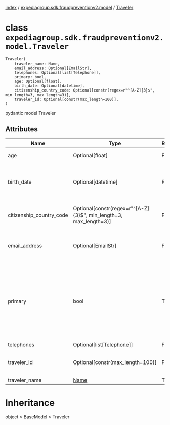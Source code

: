 [index](index.md) / [expediagroup.sdk.fraudpreventionv2.model](expediagroup.sdk.fraudpreventionv2.model.md) / [Traveler](Traveler.md)
# class `expediagroup.sdk.fraudpreventionv2.model.Traveler`
```
Traveler(
    traveler_name: Name,
    email_address: Optional[EmailStr],
    telephones: Optional[list[Telephone]],
    primary: bool,
    age: Optional[float],
    birth_date: Optional[datetime],
    citizenship_country_code: Optional[constr(regex=r"^[A-Z]{3}$", min_length=3, max_length=3)],
    traveler_id: Optional[constr(max_length=100)],
)
```

pydantic model Traveler



## Attributes
    
    
        
    
        
    
        
    
        
    
        
    
        
    
        
    
        
    

|           Name           |                                Type                               | Required |                                                                                          Description                                                                                           |
|--------------------------|-------------------------------------------------------------------|----------|------------------------------------------------------------------------------------------------------------------------------------------------------------------------------------------------|
|           age            |                          Optional[float]                          |  False   |                                                                                      Age of the traveler.                                                                                      |
|        birth_date        |                         Optional[datetime]                        |  False   |                                                    Date of birth for traveler, in ISO-8601 date and time format `yyyy-MM-ddTHH:mm:ss.SSSZ`.                                                    |
| citizenship_country_code | Optional[constr(regex=r"^[A-Z]{3}$", min_length=3, max_length=3)] |  False   |                                                                  The alpha-3 ISO country code of the traveler's nationality.                                                                   |
|      email_address       |                         Optional[EmailStr]                        |  False   |                                                         Email address associated with the traveler as supplied by the partner system.                                                          |
|         primary          |                                bool                               |   True   | Indicator for one of the travelers who is the primary traveler. One traveler in each itinerary item must be listed as primary. By default, for a single traveler this should be set to `true`. |
|        telephones        |             Optional[list[[Telephone](Telephone.md)]]             |  False   |                                                                                              ...                                                                                               |
|       traveler_id        |                  Optional[constr(max_length=100)]                 |  False   |                                                                     A unique identifier for travelers in the transaction.                                                                      |
|      traveler_name       |                          [Name](Name.md)                          |   True   |                                                                                              ...                                                                                               |










# Inheritance
object > BaseModel > Traveler